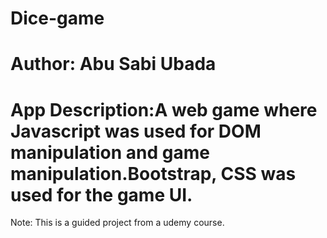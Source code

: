 # Dice-game

# Author: Abu Sabi Ubada

# App Description:A web game where Javascript was used for DOM manipulation and game manipulation.Bootstrap, CSS was used for the game UI.

Note: This is a guided project from a udemy course.
